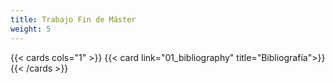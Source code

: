 ```yaml
---
title: Trabajo Fin de Máster
weight: 5
---
```


{{< cards cols="1" >}}
{{< card link="01_bibliography" title="Bibliografía">}}
{{< /cards >}}
